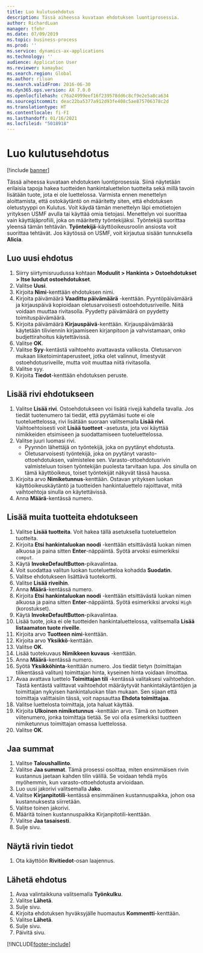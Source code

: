 ```yaml
---
title: Luo kulutusehdotus
description: Tässä aiheessa kuvataan ehdotuksen luontiprosessia.
author: RichardLuan
manager: tfehr
ms.date: 07/09/2019
ms.topic: business-process
ms.prod: ''
ms.service: dynamics-ax-applications
ms.technology: ''
audience: Application User
ms.reviewer: kamaybac
ms.search.region: Global
ms.author: riluan
ms.search.validFrom: 2016-06-30
ms.dyn365.ops.version: AX 7.0.0
ms.openlocfilehash: c76a24999eef16f239578dd6c8cf9e2e5a8ca634
ms.sourcegitcommit: deac22ba5377a912d93fe408c5ae875706378c2d
ms.translationtype: HT
ms.contentlocale: fi-FI
ms.lasthandoff: 01/16/2021
ms.locfileid: "5018918"
---
```

# <a name="create-a-requisition-for-consumption"></a>Luo kulutusehdotus

[!include [banner](../../includes/banner.md)]

Tässä aiheessa kuvataan ehdotuksen luontiprosessia. Siinä näytetään erilaisia tapoja hakea tuotteiden hankintaluettelon tuotteita sekä millä tavoin lisätään tuote, jota ei ole luettelossa. Varmista ennen menettelyn aloittamista, että ostokäytäntö on määritetty siten, että ehdotuksen oletustyyppi on Kulutus. Voit käydä tämän menettelyn läpi emotietojen yrityksen USMF avulla tai käyttää omia tietojasi. Menettelyn voi suorittaa vain käyttäjäprofiili, joka on määritetty työntekijäksi. Työntekijä suorittaa yleensä tämän tehtävän. **Työntekijä**-käyttöoikeusroolin ansiosta voit suorittaa tehtävät. Jos käytössä on USMF, voit kirjautua sisään tunnuksella **Alicia**.


## <a name="create-a-new-requisition"></a>Luo uusi ehdotus
1. Siirry siirtymisruudussa kohtaan **Moduulit > Hankinta > Ostoehdotukset > Itse luodut ostoehdotukset**.
2. Valitse **Uusi**.
3. Kirjoita **Nimi**-kenttään ehdotuksen nimi.
4. Kirjoita päivämäärä **Vaadittu päivämäärä** -kenttään. Pyyntöpäivämäärä ja kirjauspäivä kopioidaan oletusarvoisesti ostoehdotusriveille. Niitä voidaan muuttaa rivitasolla. Pyydetty päivämäärä on pyydetty toimituspäivämäärä.  
5. Kirjoita päivämäärä **Kirjauspäivä**-kenttään. Kirjauspäivämäärää käytetään tiliviennin kirjaamiseen kirjanpitoon ja vahvistamaan, onko budjettirahoitus käytettävissä.  
6. Valitse **OK**.
7. Valitse **Syy**-kentästä vaihtoehto avattavasta valikosta. Oletusarvon mukaan liiketoimintaperusteet, jotka olet valinnut, ilmestyvät ostoehdotusriveille, mutta voit muuttaa niitä rivitasolla.  
8. Valitse syy.
9. Kirjoita **Tiedot**-kenttään ehdotuksen peruste.

## <a name="add-a-line-to-the-requisition"></a>Lisää rivi ehdotukseen
1. Valitse **Lisää rivi**. Ostoehdotukseen voi lisätä rivejä kahdella tavalla. Jos tiedät tuotenumero tai tiedät, että pyytämäsi tuote ei ole tuoteluettelossa, rivi lisätään suoraan valitsemalla **Lisää rivi**. Vaihtoehtoisesti voit **Lisää tuotteet** -asetusta, jota voi käyttää nimikkeiden etsimiseen ja suodattamiseen tuoteluettelossa.    
2. Valitse juuri luomasi rivi.
    - Pyynnön lähettäjä on työntekijä, joka on pyytänyt ehdotusta.   
    - Oletusarvoisesti työntekijä, joka on pyytänyt varasto-ottoehdotuksen, valmistelee sen. Varasto-ottoehdotusrivin valmisteluun toisen työntekijän puolesta tarvitaan lupa. Jos sinulla on tämä käyttöoikeus, toiset työntekijät näkyvät tässä haussa.  
3. Kirjoita arvo **Nimiketunnus**-kenttään. Ostavan yrityksen luokan käyttöoikeuskäytäntö ja tuotteiden hankintaluettelo rajoittavat, mitä vaihtoehtoja sinulla on käytettävissä.   
4. Anna **Määrä**-kentässä numero.

## <a name="add-more-products-to-the-requisition"></a>Lisää muita tuotteita ehdotukseen
1. Valitse **Lisää tuotteita**. Voit hakea tällä asetuksella tuoteluettelon tuotteita.    
2. Kirjoita **Etsi hankintaluokan noodi** -kenttään etsittävästä luokan nimen alkuosa ja paina sitten **Enter**-näppäintä. Syötä arvoksi esimerkiksi `comput`.  
3. Käytä **InvokeDefaultButton**-pikavalintaa.
4. Voit suodattaa valitun luokan tuoteluetteloa kohadda **Suodatin**.
5. Valitse ehdotukseen lisättävä tuotekortti.
6. Valitse **Lisää riveihin**.
7. Anna **Määrä**-kentässä numero.
8. Kirjoita **Etsi hankintaluokan noodi** -kenttään etsittävästä luokan nimen alkuosa ja paina sitten **Enter**-näppäintä. Syötä esimerkiksi arvoksi `High` (korostukset).  
9. Käytä **InvokeDefaultButton**-pikavalintaa.
10. Lisää tuote, joka ei ole tuotteiden hankintaluettelossa, valitsemalla **Lisää listaamaton tuote riveille**.
11. Kirjoita arvo **Tuotteen nimi**-kenttään.
12. Kirjoita arvo **Yksikkö**-kenttään.
13. Valitse **OK**.
14. Lisää tuotekuvaus **Nimikkeen kuvaus** -kenttään.
15. Anna **Määrä**-kentässä numero.
16. Syötä **Yksikköhinta**-kenttään numero. Jos tiedät tietyn (toimittajan tilikentässä valitun) toimittajan hinta, kyseinen hinta voidaan ilmoittaa.   
17. Avaa avattava luettelo **Toimittajan tili** -kentässä valitaksesi vaihtoehdon. Tästä kentästä valittavat vaihtoehdot määräytyvät hankintakäytäntöjen ja toimittajan nykyisen hankintaluokan tilan mukaan. Sen sijaan että toimittaja valittaisiin tässä, voit napsauttaa **Ehdota toimittajaa**.    
18. Valitse luettelosta toimittaja, jota haluat käyttää.
19. Kirjoita **Ulkoinen nimiketunnus** -kenttään arvo. Tämä on tuotteen viitenumero, jonka toimittaja tietää. Se voi olla esimerkiksi tuotteen nimiketunnus toimittajan omassa luettelossa.  
20. Valitse **OK**.

## <a name="distribute-amounts"></a>Jaa summat
1. Valitse **Taloushallinto**.
2. Valitse **Jaa summat**. Tämä prosessi osoittaa, miten ensimmäisen rivin kustannus jaetaan kahden tilin välillä. Se voidaan tehdä myös myöhemmin, kun varasto-ottoehdotusta arvioidaan.  
3. Luo uusi jakorivi valitsemalla **Jako**.
4. Valitse **Kirjanpitotili**-kentässä ensimmäinen kustannuspaikka, johon osa kustannuksesta siirretään.
5. Valitse toinen jakorivi.
6. Määritä toinen kustannuspaikka Kirjanpitotili-kenttään.
7. Valitse **Jaa tasaisesti**.
8. Sulje sivu.

## <a name="view-line-details"></a>Näytä rivin tiedot
1. Ota käyttöön **Rivitiedot**-osan laajennus.

## <a name="submit-the-requisition"></a>Lähetä ehdotus
1. Avaa valintaikkuna valitsemalla **Työnkulku**.
2. Valitse **Lähetä**.
3. Sulje sivu.
4. Kirjoita ehdotuksen hyväksyjälle huomautus **Kommentti**-kenttään.
5. Valitse **Lähetä**.
6. Sulje sivu.
7. Päivitä sivu.



[!INCLUDE[footer-include](../../../includes/footer-banner.md)]
